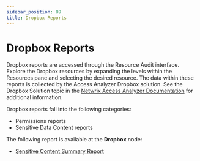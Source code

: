 ```yaml
---
sidebar_position: 89
title: Dropbox Reports
---
```


# Dropbox Reports

Dropbox reports are accessed through the Resource Audit interface. Explore the Dropbox resources by expanding the levels within the Resources pane and selecting the desired resource. The data within these reports is collected by the Access Analyzer Dropbox solution. See the Dropbox Solution topic in the [Netwrix Access Analyzer Documentation](https://helpcenter.netwrix.com/category/accessanalyzer "Netwrix Access Analyzer Documentation") for additional information.

Dropbox reports fall into the following categories:

* Permissions reports
* Sensitive Data Content reports

The following report is available at the **Dropbox** node:

* [Sensitive Content Summary Report](SensitiveContentSummary "Sensitive Content Summary Report")